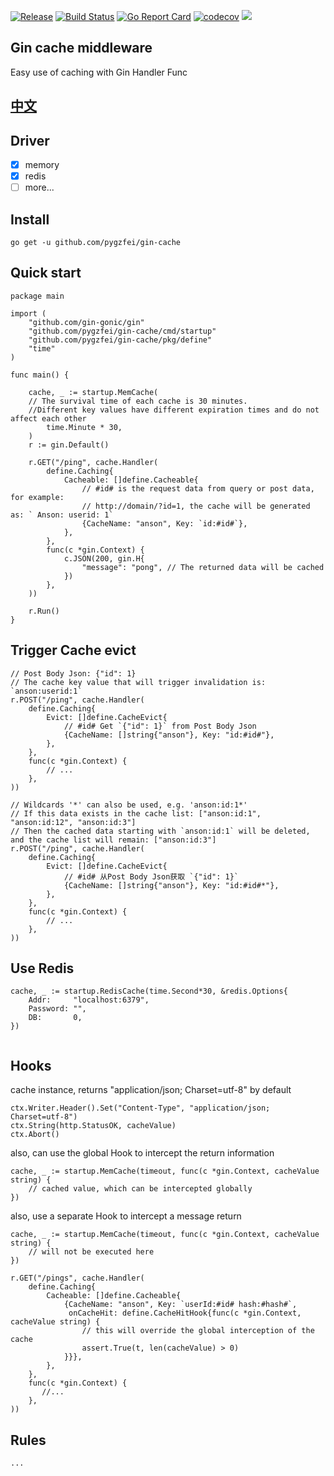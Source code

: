 [![Release](https://img.shields.io/github/v/release/pygzfei/gin-cache.svg?style=flat-square)](https://github.com/pygzfei/gin-cache/releases)
[![Build Status](https://github.com/pygzfei/gin-cache/actions/workflows/go.yml/badge.svg?branch=main)](https://github.com/pygzfei/gin-cache/actions?query=branch%3Amaster)
[![Go Report Card](https://goreportcard.com/badge/github.com/pygzfei/gin-cache?branch=main)](https://goreportcard.com/report/github.com/pygzfei/gin-cache)
[![codecov](https://codecov.io/gh/pygzfei/gin-cache/branch/main/graph/badge.svg)](https://codecov.io/gh/pygzfei/gin-cache)
![](https://img.shields.io/badge/license-MIT-green)

## Gin cache middleware

Easy use of caching with Gin Handler Func

## [中文](/README_CN.md)

## Driver

- [x] memory
- [x] redis
- [ ] more...

## Install

```
go get -u github.com/pygzfei/gin-cache
```

## Quick start

```
package main

import (
	"github.com/gin-gonic/gin"
	"github.com/pygzfei/gin-cache/cmd/startup"
    "github.com/pygzfei/gin-cache/pkg/define"
	"time"
)

func main() {

	cache, _ := startup.MemCache(
	// The survival time of each cache is 30 minutes. 
	//Different key values have different expiration times and do not affect each other
		time.Minute * 30, 
	)
	r := gin.Default()

	r.GET("/ping", cache.Handler(
		define.Caching{
			Cacheable: []define.Cacheable{
				// #id# is the request data from query or post data, for example: 
				// http://domain/?id=1, the cache will be generated as: ` Anson: userid: 1`
				{CacheName: "anson", Key: `id:#id#`},
			},
		},
		func(c *gin.Context) {
			c.JSON(200, gin.H{
				"message": "pong", // The returned data will be cached
			})
		},
	))

	r.Run()
}

```

## Trigger Cache evict

```
// Post Body Json: {"id": 1}
// The cache key value that will trigger invalidation is: `anson:userid:1`
r.POST("/ping", cache.Handler(
    define.Caching{
        Evict: []define.CacheEvict{
            // #id# Get `{"id": 1}` from Post Body Json
            {CacheName: []string{"anson"}, Key: "id:#id#"},
        },
    },
    func(c *gin.Context) {
        // ...
    },
))

// Wildcards '*' can also be used, e.g. 'anson:id:1*'
// If this data exists in the cache list: ["anson:id:1", "anson:id:12", "anson:id:3"]
// Then the cached data starting with `anson:id:1` will be deleted, and the cache list will remain: ["anson:id:3"]
r.POST("/ping", cache.Handler(
    define.Caching{
        Evict: []define.CacheEvict{
            // #id# 从Post Body Json获取 `{"id": 1}`
            {CacheName: []string{"anson"}, Key: "id:#id#*"},
        },
    },
    func(c *gin.Context) {
        // ...
    },
))
```

## Use Redis

```
cache, _ := startup.RedisCache(time.Second*30, &redis.Options{
    Addr:     "localhost:6379",
    Password: "",
    DB:       0,
})
	
```

## Hooks

cache instance, returns "application/json; Charset=utf-8" by default

```
ctx.Writer.Header().Set("Content-Type", "application/json; Charset=utf-8")
ctx.String(http.StatusOK, cacheValue)
ctx.Abort()
````

also, can use the global Hook to intercept the return information

```
cache, _ := startup.MemCache(timeout, func(c *gin.Context, cacheValue string) {
    // cached value, which can be intercepted globally
})

```

also, use a separate Hook to intercept a message return

```
cache, _ := startup.MemCache(timeout, func(c *gin.Context, cacheValue string) {
    // will not be executed here
})

r.GET("/pings", cache.Handler(
    define.Caching{
        Cacheable: []define.Cacheable{
            {CacheName: "anson", Key: `userId:#id# hash:#hash#`,
             onCacheHit: define.CacheHitHook{func(c *gin.Context, cacheValue string) {
                // this will override the global interception of the cache
                assert.True(t, len(cacheValue) > 0)
            }}},
        },
    },
    func(c *gin.Context) {
       //...
    },
))
```

## Rules

    ...